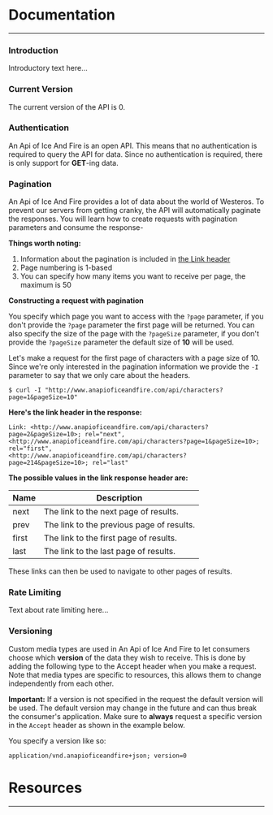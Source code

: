 # Documentation
- - -

<a name="intro"></a>
### Introduction


Introductory text here...

<a name="current_version"></a>
### Current Version


The current version of the API is 0. 

<a name="authentication"></a>
### Authentication


An Api of Ice And Fire is an open API. This means that no authentication is required to query the API for data. Since no authentication is required, there is only support for **GET**-ing data.

<a name="pagination"></a>
### Pagination


An Api of Ice And Fire provides a lot of data about the world of Westeros. To prevent our servers from getting cranky, the API will automatically paginate the responses. You will learn how to create requests with pagination parameters and consume the response-

**Things worth noting:**

1. Information about the pagination is included in [the Link header](http://tools.ietf.org/html/rfc5988)
2. Page numbering is 1-based
3. You can specify how many items you want to receive per page, the maximum is 50

**Constructing a request with pagination**

You specify which page you want to access with the `?page` parameter, if you don't provide the `?page` parameter the first page will be returned. You can also specify the size of the page with the `?pageSize` parameter, if you don't provide the `?pageSize` parameter the default size of **10** will be used.

Let's make a request for the first page of characters with a page size of 10. Since we're only interested in the pagination information we provide the `-I` parameter to say that we only care about the headers.

``` command-line
$ curl -I "http://www.anapioficeandfire.com/api/characters?page=1&pageSize=10"
```

**Here's the link header in the response:**

	Link: <http://www.anapioficeandfire.com/api/characters?page=2&pageSize=10>; rel="next",
	<http://www.anapioficeandfire.com/api/characters?page=1&pageSize=10>; rel="first",  
	<http://www.anapioficeandfire.com/api/characters?page=214&pageSize=10>; rel="last"


**The possible values in the link response header are:**

<table class="table table-bordered table-hover">
  <thead>
    <tr>
      <th>Name</th>
      <th>Description</th>
    </tr>
  </thead>
  <tbody>
    <tr>
      <td>next</td>
      <td>The link to the next page of results.</td>
    </tr>
	<tr>
      <td>prev</td>
      <td>The link to the previous page of results.</td>
    </tr>
	<tr>
      <td>first</td>
      <td>The link to the first page of results.</td>
    </tr>
	<tr>
      <td>last</td>
      <td>The link to the last page of results.</td>
    </tr>
  </tbody>
</table>

These links can then be used to navigate to other pages of results.

<a name="rate_limiting"></a>
### Rate Limiting


Text about rate limiting here...

<a name="versioning"></a>
### Versioning


Custom media types are used in An Api of Ice And Fire to let consumers choose which **version** of the data they wish to receive. This is done by adding the following type to the Accept header when you make a request. Note that media types are specific to resources, this allows them to change independently from each other.

<div class="alert">

**Important:** If a version is not specified in the request the default version will be used. The default version may change in the future and can thus break the consumer's application. Make sure to **always** request a specific version in the ```Accept``` header as shown in the example below.

</div>

You specify a version like so:

    application/vnd.anapioficeandfire+json; version=0

# Resources
- - -

